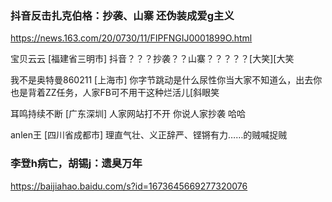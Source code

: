 ### 抖音反击扎克伯格：抄袭、山寨 还伪装成爱g主义
https://news.163.com/20/0730/11/FIPFNGIJ0001899O.html

宝贝云云 [福建省三明市]
抖音？？？抄袭？？山寨？？？？？[大笑][大笑

我不是奥特曼860211 [上海市]
你字节跳动是什么尿性你当大家不知道么，出去你也是背着ZZ任务，人家FB可不用干这种烂活儿[斜眼笑

耳鸣持续不断 [广东深圳]
人家网站打不开 你说人家抄袭 哈哈

anlen王 [四川省成都市]
理直气壮、义正辞严、铿锵有力……的贼喊捉贼

### 李登h病亡，胡锡j：遗臭万年
https://baijiahao.baidu.com/s?id=1673645669277320076
